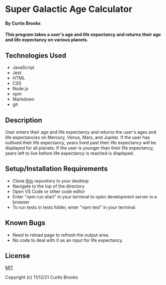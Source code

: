 # Super Galactic Age Calculator

#### By Curtis Brooks

#### This program takes a user's age and life expectancy and returns their age and life expectancy on various planets. 

## Technologies Used

* JavaScript
* Jest
* HTML
* CSS
* Node.js
* npm
* Markdown
* git

## Description

User enters their age and life expectancy and returns the user's ages and life expectancies on Mercury, Venus, Mars, and Jupiter. If the user has outlived their life expectancy, years lived past their life expectancy will be displayed for all planets. If the user is younger than their life expectancy, years left to live before life expectancy is reached is displayed.

## Setup/Installation Requirements

* Clone [this](https://github.com/curtisbrooks678/super-galactic-age-calculator) repository to your desktop
* Navigate to the top of the directory
* Open VS Code or other code editor
* Enter "npm run start" in your terminal to open development server in a browser
* To run tests in tests folder, enter "npm test" in your terminal.

## Known Bugs

* Need to reload page to refresh the output area. 
* No code to deal with 0 as an input for life expectancy.

## License

[MIT](https://en.wikipedia.org/wiki/MIT_License) 

Copyright (c) 11/12/21 Curtis Brooks


